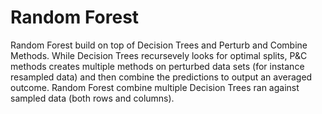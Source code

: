 # Random Forest
Random Forest build on top of Decision Trees and Perturb and Combine Methods. While Decision Trees recursevely looks for optimal splits, P&C methods creates multiple methods on perturbed data sets (for instance resampled data) and then combine the predictions to output an averaged outcome. Random Forest combine multiple Decision Trees ran against sampled data (both rows and columns). 
